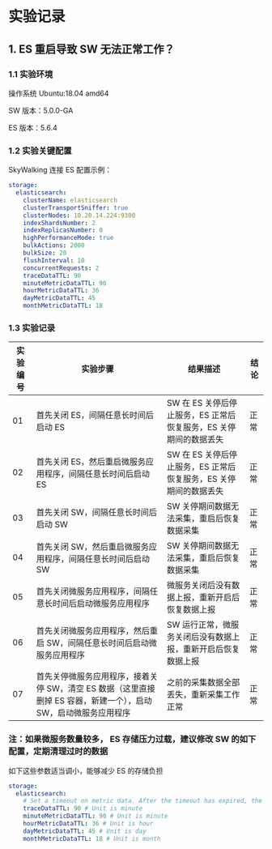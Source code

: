 # 实验记录

## 1. ES 重启导致 SW 无法正常工作？

### 1.1 实验环境

操作系统 Ubuntu:18.04 amd64

SW 版本：5.0.0-GA

ES 版本：5.6.4

### 1.2 实验关键配置

SkyWalking 连接 ES 配置示例：

```yaml
storage:
  elasticsearch:
    clusterName: elasticsearch
    clusterTransportSniffer: true
    clusterNodes: 10.20.14.224:9300
    indexShardsNumber: 2
    indexReplicasNumber: 0
    highPerformanceMode: true
    bulkActions: 2000
    bulkSize: 20
    flushInterval: 10
    concurrentRequests: 2
    traceDataTTL: 90
    minuteMetricDataTTL: 90
    hourMetricDataTTL: 36
    dayMetricDataTTL: 45
    monthMetricDataTTL: 18
```

### 1.3 实验记录

| 实验编号 | 实验步骤                                                            | 结果描述                                    | 结论 |
| ---- | --------------------------------------------------------------- | --------------------------------------- | -- |
| 01   | 首先关闭 ES，间隔任意长时间后启动 ES                                           | SW 在 ES 关停后停止服务，ES 正常后恢复服务，ES 关停期间的数据丢失 | 正常 |
| 02   | 首先关闭 ES，然后重启微服务应用程序，间隔任意长时间后启动ES                                | SW 在 ES 关停后停止服务，ES 正常后恢复服务，ES 关停期间的数据丢失 | 正常 |
| 03   | 首先关闭 SW，间隔任意长时间后启动 SW                                           | SW 关停期间数据无法采集，重启后恢复数据采集                 | 正常 |
| 04   | 首先关闭 SW，然后重启微服务应用程序，间隔任意长时间后启动 SW                               | SW 关停期间数据无法采集，重启后恢复数据采集                 | 正常 |
| 05   | 首先关闭微服务应用程序，间隔任意长时间后启动微服务应用程序                                   | 微服务关闭后没有数据上报，重新开启后恢复数据上报                | 正常 |
| 06   | 首先关闭微服务应用程序，然后重启 SW，间隔任意长时间后启动微服务应用程序                           | SW 运行正常，微服务关闭后没有数据上报，重新开启后恢复数据上报        | 正常 |
| 07   | 首先关停微服务应用程序，接着关停 SW，清空 ES 数据（这里直接删掉 ES 容器，新建一个），启动 SW，启动微服务应用程序 | 之前的采集数据全部丢失，重新采集工作正常                    | 正常 |

### 注：如果微服务数量较多， ES 存储压力过载，建议修改 SW 的如下配置，定期清理过时的数据

如下这些参数适当调小，能够减少 ES 的存储负担

```yaml
storage:
  elasticsearch:
    # Set a timeout on metric data. After the timeout has expired, the metric data will automatically be deleted.
    traceDataTTL: 90 # Unit is minute
    minuteMetricDataTTL: 90 # Unit is minute
    hourMetricDataTTL: 36 # Unit is hour
    dayMetricDataTTL: 45 # Unit is day
    monthMetricDataTTL: 18 # Unit is month
```
